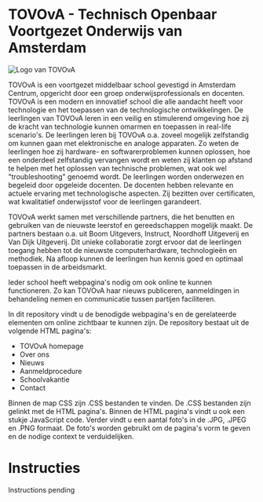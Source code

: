 # TOVOvA - Technisch Openbaar Voortgezet Onderwijs van Amsterdam
![Logo van TOVOvA](https://github.com/user-attachments/assets/29557c09-4691-4449-83dc-b6cfb67ffd38)

TOVOvA is een voortgezet middelbaar school gevestigd in Amsterdam Centrum, opgericht door een groep onderwijsprofessionals en docenten. TOVOvA is een modern en innovatief school die alle aandacht heeft voor technologie en het toepassen van de technologische ontwikkelingen. De leerlingen van TOVOvA leren in een veilig en stimulerend omgeving hoe zij de kracht van technologie kunnen omarmen en toepassen in real-life scenario's. De leerlingen leren bij TOVOvA o.a. zoveel mogelijk zelfstandig om kunnen gaan met elektronische en analoge apparaten. Zo weten de leerlingen hoe zij hardware- en softwarerproblemen kunnen oplossen, hoe een onderdeel zelfstandig vervangen wordt en weten zij klanten op afstand te helpen met het oplossen van technische problemen, wat ook wel "troubleshooting" genoemd wordt. 
De leerlingen worden onderwezen en begeleid door opgeleide docenten. De docenten hebben relevante en actuele ervaring met technologische aspecten. Zij bezitten over certificaten, wat kwalitatief onderwijsstof voor de leerlingen garandeert. 

TOVOvA werkt samen met verschillende partners, die het benutten en gebruiken van de nieuwste leerstof en gereedschappen mogelijk maakt. De partners bestaan o.a. uit Boom Uitgevers, Instruct, Noordhoff Uitgeverij en Van Dijk Uitgeverij. Dit unieke collaboratie zorgt ervoor dat de leerlingen toegang hebben tot de nieuwste computerhardware, technologieën en methodiek. Na afloop kunnen de leerlingen hun kennis goed en optimaal toepassen in de arbeidsmarkt.

Ieder school heeft webpagina's nodig om ook online te kunnen functioneren. Zo kan TOVOvA haar nieuws publiceren, aanmeldingen in behandeling nemen en communicatie tussen partijen faciliteren. 


In dit repository vindt u de benodigde webpagina's en de gerelateerde elementen om online zichtbaar te kunnen zijn. De repository bestaat uit de volgende HTML pagina's:
- TOVOvA homepage
- Over ons
- Nieuws
- Aanmeldprocedure
- Schoolvakantie
- Contact

Binnen de map CSS zijn .CSS bestanden te vinden. De .CSS bestanden zijn gelinkt met de HTML pagina's. Binnen de HTML pagina's vindt u ook een stukje JavaScript code. Verder vindt u een aantal foto's in de .JPG, .JPEG en .PNG formaat. De foto's worden gebruikt om de pagina's vorm te geven en de nodige context te verduidelijken.

# Instructies
Instructions pending
